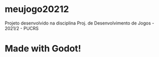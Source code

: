 # meujogo20212
Projeto desenvolvido na disciplina Proj. de Desenvolvimento de Jogos - 2021/2 - PUCRS

# Made with Godot!
